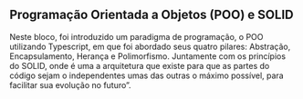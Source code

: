 ## Programação Orientada a Objetos (POO) e SOLID

Neste bloco, foi introduzido um paradigma de programação, o POO utilizando Typescript, em que foi abordado seus quatro pilares: Abstração, Encapsulamento, Herança e Polimorfismo. Juntamente com os princípios do SOLID, onde é uma a arquitetura que existe para que as partes do código sejam o independentes umas das outras o máximo possível, para facilitar sua evolução no futuro”.


